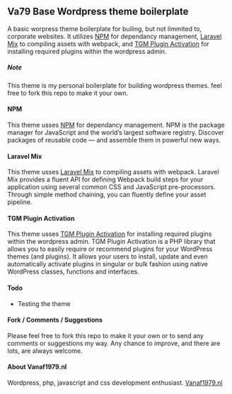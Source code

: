 ## Va79 Base Wordpress theme boilerplate
A basic worpress theme boilerplate for builing, but not limmited to, corporate websites. It utilizes [NPM](https://www.npmjs.com/) for dependancy management, [Laravel Mix](https://laravel.com/docs/5.7/mix) to compiling assets with webpack, and [TGM Plugin Activation](http://tgmpluginactivation.com/) for installing required plugins within the wordpress admin.

##### Note
This theme is my personal boilerplate for building wordpress themes. feel free to fork this repo to make it your own.

#### NPM
This theme usses [NPM](https://www.npmjs.com/) for dependancy management. NPM is the package manager for JavaScript and the world’s largest software registry. Discover packages of reusable code — and assemble them in powerful new ways.

#### Laravel Mix
This theme usses [Laravel Mix](https://laravel.com/docs/5.7/mix) to compiling assets with webpack. Laravel Mix provides a fluent API for defining Webpack build steps for your application using several common CSS and JavaScript pre-processors. Through simple method chaining, you can fluently define your asset pipeline.

#### TGM Plugin Activation
This theme usses [TGM Plugin Activation](http://tgmpluginactivation.com/) for installing required plugins within the wordpress admin. TGM Plugin Activation is a PHP library that allows you to easily require or recommend plugins for your WordPress themes (and plugins). It allows your users to install, update and even automatically activate plugins in singular or bulk fashion using native WordPress classes, functions and interfaces.

#### Todo
- Testing the theme

#### Fork / Comments / Suggestions
Please feel free to fork this repo to make it your own or to send any comments or suggestions my way. Any chance to improve, and there are lots, are always welcome.

#### About Vanaf1979.nl
Wordpress, php, javascript and css development enthusiast. [Vanaf1979.nl](http://vanaf1979.nl)
